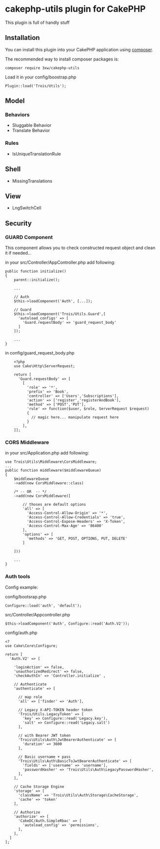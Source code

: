# cakephp-utils plugin for CakePHP
This plugin is full of handly stuff

## Installation

You can install this plugin into your CakePHP application using [composer](http://getcomposer.org).

The recommended way to install composer packages is:

	composer require 3xw/cakephp-utils

Load it in your config/boostrap.php

	Plugin::load('Trois/Utils');

## Model

### Behaviors

 - Sluggable Behavior
 - Translate Behavior

### Rules

 - IsUniqueTranslationRule

## Shell

 - MissingTranslations

## View

 - LngSwitchCell

## Security

### GUARD Component
This component allows you to check constructed request object and clean it if needed...


in your src/Controller/AppController.php add following:

	public function initialize()
  	{
	    parent::initialize();

	    ...

	    // Auth
	    $this->loadComponent('Auth', [...]);

	    // Guard
	    $this->loadComponent('Trois/Utils.Guard',[
	      'autoload_configs' => [
	        'Guard.requestBody' => 'guard_request_body'
	      ]
	    ]);

	    ...
  	}

in config/guard\_request\_body.php

		<?php
		use Cake\Http\ServerRequest;

		return [
		  'Guard.requestBody' => [
		    [
		      'role' => '*',
		      'prefix' => 'Book',
		      'controller' => ['Users','Subscriptions'],
		      'action' => ['register','registerAndBook'],
		      'method' => ['POST','PUT'],
		      'rule' => function($user, $role, ServerRequest $request)
		      {
		        // magic here... manipulate request here
		      }
		    ],
		]];


### CORS Middleware

in your src/Application.php add following:

	use Trois\Utils\Middleware\CorsMiddleware;
	...
	public function middleware($middlewareQueue)
	{
		$middlewareQueue
		->add(new CorsMiddleware::class)

		/* -- OR  -- */
		->add(new CorsMiddleware([

			// thoses are default options
		    'all' => [
		      'Access-Control-Allow-Origin' => '*',
		      'Access-Control-Allow-Credentials' => 'true',
		      'Access-Control-Expose-Headers' => 'X-Token',
		      'Access-Control-Max-Age' => '86400'
		    ],
		    'options' => [
		      'methods' => 'GET, POST, OPTIONS, PUT, DELETE'
		    ]

	  	]))

		...
	}

### Auth tools
Config example:

config/bootsrap.php

	Configure::load('auth', 'default');


src/Controller/Appcontroller.php

	$this->loadComponent('Auth', Configure::read('Auth.V2'));

config/auth.php

	<?
	use Cake\Core\Configure;

	return [
	  'Auth.V2' => [

	    'loginAction' => false,
	    'unauthorizedRedirect' => false,
	    'checkAuthIn' => 'Controller.initialize' ,

	    // Authenticate
	    'authenticate' => [

	      // map role
	      'all' => ['finder' => 'Auth'],

	      // Legacy X-API-TOKEN header token
	      'Trois/Utils.LegacyToken' => [
	        'key' => Configure::read('Legacy.key'),
	        'salt' => Configure::read('Legacy.salt')
	      ],

	      // with Bearer JWT token
	      'Trois\Utils\Auth\JwtBearerAuthenticate' => [
	        'duration' => 3600
	      ],

	      // Basic username + pass
	      'Trois\Utils\Auth\BasicToJwtBearerAuthenticate' => [
	        'fields' => ['username' => 'username'],
	        'passwordHasher' => 'Trois\Utils\Auth\LegacyPasswordHasher',
	      ],
	    ],

	    // Cache Storage Engine
	    'storage' => [
	      'className' => 'Trois\Utils\Auth\Storage\CacheStorage',
	      'cache' => 'token'
	    ],

	    // Authorize
	    'authorize' => [
	      'CakeDC/Auth.SimpleRbac' => [
	        'autoload_config' => 'permissions',
	      ],
	    ],
	  ]
	];
